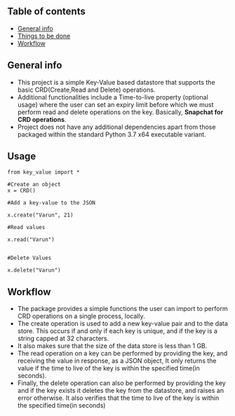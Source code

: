 ## Table of contents
* [General info](#general-info)
* [Things to be done](#things-to-be-done)
* [Workflow](#workflow)

## General info
* This project is a simple Key-Value based datastore that supports the basic CRD(Create,Read and Delete) operations.
* Additional functionalities include a Time-to-live property (optional usage) where the user can set an expiry limit before which we must perform read and delete operations on the key. Basically, **Snapchat for CRD operations**. 
* Project does not have any additional dependencies apart from those packaged within the standard Python 3.7 x64 executable variant. 

## Usage
```
from key_value import *

#Create an object 
x = CRD()

#Add a key-value to the JSON

x.create("Varun", 21)

#Read values 

x.read("Varun")


#Delete Values

x.delete("Varun")
```


## Workflow
* The package provides a simple functions the user can import to perform CRD operations on a single process, locally. 
* The create operation is used to add a new key-value pair and to the data store. This occurs if and only if each key is unique, and if the key is a string capped at 32 characters.
* It also makes sure that the size of the data store is less than 1 GB.
* The read operation on a key can be performed by providing the key, and receiving the value in response, as a JSON object, It only returns the value if the time to live of the key is within the specified time(in seconds). 
* Finally, the delete operation can also be performed by providing the key and if the key exists it deletes the key from the datastore, and raises an error otherwise. It also verifies that the time to live of the key is within the specified time(in seconds)
